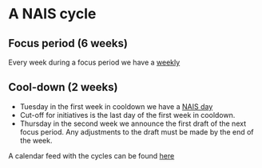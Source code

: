 # A NAIS cycle

## Focus period (6 weeks)
Every week during a focus period we have a [weekly](weekly.md)

## Cool-down (2 weeks)
- Tuesday in the first week in cooldown we have a [NAIS day](nais-day.md)
- Cut-off for initiatives is the last day of the first week in cooldown. 
- Thursday in the second week we announce the first draft of the next focus period. Any adjustments to the draft must be made by the end of the week.

A calendar feed with the cycles can be found [here](https://calendar.google.com/calendar/ical/naiskalendersen%40gmail.com/public/basic.ics)

